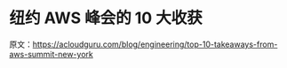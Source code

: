 # 纽约 AWS 峰会的 10 大收获

原文：<https://acloudguru.com/blog/engineering/top-10-takeaways-from-aws-summit-new-york>